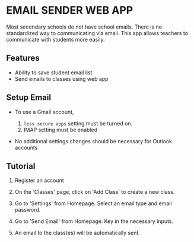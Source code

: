 # EMAIL SENDER WEB APP

Most secondary schools do not have school emails. There is no standardized way to communicating via email.
This app allows teachers to communicate with students more easily.

## Features

* Ability to save student email list
* Send emails to classes using web app

## Setup Email

* To use a Gmail account, 
    1. `less secure apps` setting must be turned on.
    2. IMAP setting must be enabled

* No additional settings changes should be necessary for Outlook accounts

## Tutorial

1. Register an account

2. On the 'Classes' page, click on 'Add Class' to create a new class.

3. Go to 'Settings' from Homepage. Select an email type and email password.

4. Go to 'Send Email' from Homepage. Key in the necessary inputs.

5. An email to the class(es) will be automatically sent.

